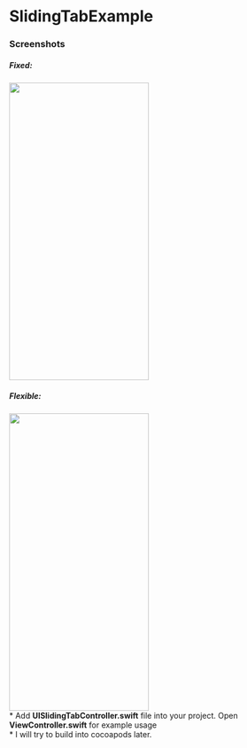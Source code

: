# SlidingTabExample
<h3>Screenshots</h3>
<h5>Fixed:</h5>
<img src="https://raw.githubusercontent.com/erthru/SlidingTabsExample/master/ss.gif" width="252px" height="537px" />
<br>
<h5>Flexible:</h5>
<img src="https://raw.githubusercontent.com/erthru/SlidingTabsExample/master/ss1.gif" width="252px" height="537px" />
<br>
* Add <b>UISlidingTabController.swift</b> file into your project. Open <b>ViewController.swift</b> for example usage
<br>
* I will try to build into cocoapods later.
<br>

